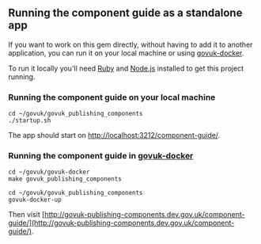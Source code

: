 ## Running the component guide as a standalone app

If you want to work on this gem directly, without having to add it to another
application, you can run it on your local machine or using [govuk-docker](https://github.com/alphagov/govuk-docker). 

To run it locally you'll need [Ruby](https://www.ruby-lang.org/en/downloads/) and [Node.js](https://nodejs.org/en/) installed to get this project running.

### Running the component guide on your local machine
```
cd ~/govuk/govuk_publishing_components
./startup.sh
```

The app should start on [http://localhost:3212/component-guide/](http://localhost:3212/component-guide/).

### Running the component guide in [govuk-docker](https://github.com/alphagov/govuk-docker)

```
cd ~/govuk/govuk-docker
make govuk_publishing_components

cd ~/govuk/govuk_publishing_components
govuk-docker-up
```

Then visit [http://govuk-publishing-components.dev.gov.uk/component-guide/](http://govuk-publishing-components.dev.gov.uk/component-guide/).
